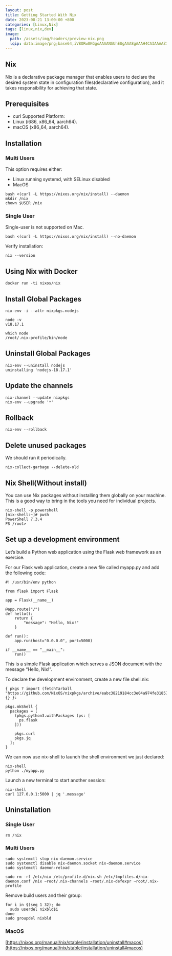 ```yaml
---
layout: post
title: Getting Started With Nix
date: 2023-08-21 13:00:00 +800
categories: [Linux,Nix]
tags: [linux,nix,dev]
image:
  path: /assets/img/headers/preview-nix.png
  lqip: data:image/png;base64,iVBORw0KGgoAAAANSUhEUgAAA8gAAAH4CAIAAAAZ1VPRAALJIklEQVR4Aeyah5IbuxVE0aQ3h/eUv8L//1MOm/NumxaKp9TVZInO4e1d1QgDXNyMHgyG+vj59+Od
---
```

## Nix 
Nix is a declarative package manager that enables users to declare the desired system state in configuration files(declarative configuration), and it takes responsibility for achieving that state.

## Prerequisites
- curl
Supported Platform:
- Linux (i686, x86_64, aarch64).
- macOS (x86_64, aarch64).

## Installation
### Multi Users
This option requires either:
- Linux running systemd, with SELinux disabled
- MacOS
```
bash <(curl -L https://nixos.org/nix/install) --daemon
mkdir /nix
chown $USER /nix
```

### Single User
Single-user is not supported on Mac.
```
bash <(curl -L https://nixos.org/nix/install) --no-daemon
```
Verify installation:
```
nix --version
```

## Using Nix with Docker
```
docker run -ti nixos/nix
```

## Install Global Packages
```
nix-env -i --attr nixpkgs.nodejs
```
```
node -v
v18.17.1

which node
/root/.nix-profile/bin/node
```

## Uninstall Global Packages
```
nix-env --uninstall nodejs
uninstalling 'nodejs-18.17.1'
```

## Update the channels
```
nix-channel --update nixpkgs
nix-env --upgrade '*'
```

## Rollback
```
nix-env --rollback
```

## Delete unused packages
We should run it periodically.
```
nix-collect-garbage --delete-old
```

## Nix Shell(Without install)
You can use Nix packages without installing them globally on your machine. This is a good way to bring in the tools you need for individual projects.
```
nix-shell -p powershell
[nix-shell:~]# pwsh
PowerShell 7.3.4
PS /root>
```

## Set up a development environment
Let’s build a Python web application using the Flask web framework as an exercise.

For our Flask web application, create a new file called myapp.py and add the following code:
```
#! /usr/bin/env python

from flask import Flask

app = Flask(__name__)

@app.route("/")
def hello():
    return {
        "message": "Hello, Nix!"
    }

def run():
    app.run(host="0.0.0.0", port=5000)

if __name__ == "__main__":
    run()
```
This is a simple Flask application which serves a JSON document with the message “Hello, Nix!”.

To declare the development environment, create a new file shell.nix:
```
{ pkgs ? import (fetchTarball "https://github.com/NixOS/nixpkgs/archive/eabc38219184cc3e04a974fe31857d8e0eac098d.tar.gz") {} }:

pkgs.mkShell {
  packages = [
    (pkgs.python3.withPackages (ps: [
      ps.flask
    ]))

    pkgs.curl
    pkgs.jq
  ];
}

```
We can now use nix-shell to launch the shell environment we just declared:
```
nix-shell
python ./myapp.py
```
Launch a new terminal to start another session:
```
nix-shell
curl 127.0.0.1:5000 | jq '.message'
```

## Uninstallation
### Single User
```
rm /nix
```
### Multi Users
```
sudo systemctl stop nix-daemon.service
sudo systemctl disable nix-daemon.socket nix-daemon.service
sudo systemctl daemon-reload

sudo rm -rf /etc/nix /etc/profile.d/nix.sh /etc/tmpfiles.d/nix-daemon.conf /nix ~root/.nix-channels ~root/.nix-defexpr ~root/.nix-profile
```
Remove build users and their group:
```
for i in $(seq 1 32); do
  sudo userdel nixbld$i
done
sudo groupdel nixbld
```

### MacOS
[https://nixos.org/manual/nix/stable/installation/uninstall#macos](https://nixos.org/manual/nix/stable/installation/uninstall#macos)

